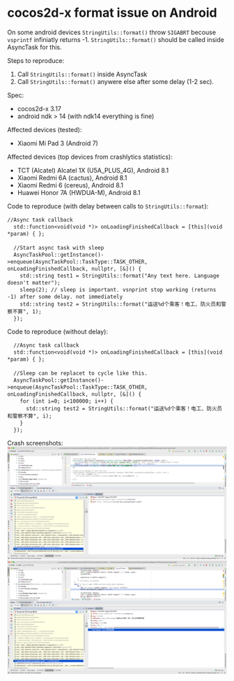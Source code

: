 cocos2d-x format issue on Android
=========

On some android devices `StringUtils::format()` throw `SIGABRT` becouse `vsprintf` infiniatly returns -1. `StringUtils::format()` should be called inside AsyncTask for this.

Steps to reproduce:
1. Call `StringUtils::format()` inside AsyncTask
2. Call `StringUtils::format()` anywere else after some delay (1-2 sec).

Spec:
* cocos2d-x 3.17
* android ndk > 14 (with ndk14 everything is fine)

Affected devices (tested):
* Xiaomi Mi Pad 3 (Android 7)

Affected devices (top devices from crashlytics statistics):
* TCT (Alcatel) Alcatel 1X (U5A_PLUS_4G), Android 8.1
* Xiaomi Redmi 6A (cactus), Android 8.1
* Xiaomi Redmi 6 (cereus), Android 8.1
* Huawei Honor 7A (HWDUA-M), Android 8.1

Code to reproduce (with delay between calls to `StringUtils::format`):
```
//Async task callback
  std::function<void(void *)> onLoadingFinishedCallback = [this](void *param) { };

  //Start async task with sleep
  AsyncTaskPool::getInstance()->enqueue(AsyncTaskPool::TaskType::TASK_OTHER, onLoadingFinishedCallback, nullptr, [&]() {
    std::string test1 = StringUtils::format("Any text here. Language doesn't matter");
    sleep(2); // sleep is important. vsnprint stop working (returns -1) after some delay. not immediately
    std::string test2 = StringUtils::format("运送%d个乘客！电工、防火员和警察不算", 1);
  });
  ```

Code to reproduce (without delay):
```
  //Async task callback
  std::function<void(void *)> onLoadingFinishedCallback = [this](void *param) { };

  //Sleep can be replacet to cycle like this. 
  AsyncTaskPool::getInstance()->enqueue(AsyncTaskPool::TaskType::TASK_OTHER, onLoadingFinishedCallback, nullptr, [&]() {
    for (int i=0; i<100000; i++) {
      std::string test2 = StringUtils::format("运送%d个乘客！电工、防火员和警察不算", i);
    }
  });
  ```

Crash screenshots:
![Inside AsyncTask](screenshots/format.png)
![Inside format](screenshots/resize.png)


